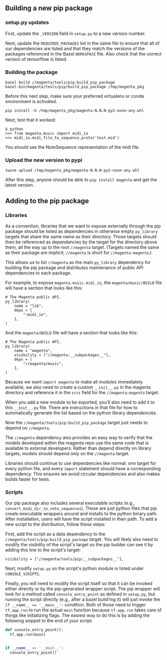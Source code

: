 ## Building a new pip package

### setup.py updates
First, update the `_VERSION` field in `setup.py` to a new version number.

Next, update the `REQUIRED_PACKAGES` list in the same file to ensure that all
of our dependencies are listed and that they match the versions of the packages
referenced in the Bazel `WORKSPACE` file. Also check that the correct version of
tensorflow is listed.

### Building the package
```
bazel build //magenta/tools/pip:build_pip_package
bazel-bin/magenta/tools/pip/build_pip_package /tmp/magenta_pkg
```

Before this next step, make sure your preferred virtualenv or conda environment
is activated.

```
pip install -U /tmp/magenta_pkg/magenta-N.N.N-py2-none-any.whl
```

Next, test that it worked:

```
$ python
>>> from magenta.music import midi_io
>>> midi_io.midi_file_to_sequence_proto('test.mid')
```

You should see the NoteSequence representation of the midi file.

### Upload the new version to pypi
```
twine upload /tmp/magenta_pkg/magenta-N.N.N-py2-none-any.whl
```

After this step, anyone should be able to `pip install magenta` and get the
latest version.

## Adding to the pip package

### Libraries

As a convention, libraries that we want to expose externally through the pip
package should be listed as dependencies in otherwise empty `py_library`
targets that share the same name as their directory. Those targets should then
be referenced as dependencies by the target for the directory above them, all
the way up to the root `//magenta` target. (Targets named the same as their
package are implicit; `//magenta` is short for `//magenta:magenta`.)

This allows us to list `//magenta` as the main `py_library` dependency for
building the pip package and distributes maintenance of public API dependencies
to each package.

For example, to expose `magenta.music.midi_io`, the `magenta/music/BUILD` file will
have a section that looks like this:

```
# The Magenta public API.
py_library(
    name = "lib",
    deps = [
        ":midi_io",
    ],
)
```

And the `magenta/BUILD` file will have a section that looks like this:

```
# The Magenta public API.
py_library(
    name = "magenta",
    visibility = ["//magenta:__subpackages__"],
    deps = [
        "//magenta/music",
    ],
)
```

Because we want `import magenta` to make all modules immediately available,
we also need to create a custom `__init__.py` in the magenta directory and
reference it in the `srcs` field for the `//magenta:magenta` target.

When you add a new module to be exported, you'll also need to add it to this
`__init__.py` file. There are instructions in that file for how to
automatically generate the list based on the python library dependencies.

Now the `//magenta/tools/pip:build_pip_package` target just needs to depend on
`//magenta`.

The `//magenta` dependency also provides an easy way to verify that the models
developed within the magenta repo use the same code that is available to
external developers. Rather than depend directly on library targets, models
should depend only on the `//magenta` target.

Libraries should continue to use dependencies like normal: one target for every
python file, and every `import` statement should have a corresponding
dependency. This ensures we avoid circular dependencies and also makes builds
faster for tests.

### Scripts

Our pip package also includes several executable scripts (e.g.,
`convert_midi_dir_to_note_sequences`). These are just python files that pip
create executable wrappers around and installs to the python binary path. After
installation, users will have the script installed in their path. To add a new
script to the distribution, follow these steps:

First, add the script as a data dependency to the
`//magenta/tools/pip:build_pip_package` target. You will likely also need to
modify the visibility of the script's target so the pip builder can see it by
adding this line to the script's target:

```
visibility = ["//magenta/tools/pip:__subpackages__"],
```

Next, modify `setup.py` so the script's python module is listed under
`CONSOLE_SCRIPTS`.

Finally, you will need to modify the script itself so that it can be invoked
either directly or by the pip-generated wrapper script. The pip wrapper will
look for a method called `console_entry_point` as defined in `setup.py`, but
running the script directly (e.g., after a bazel build'ing it) will just invoke
the `if __name__ == '__main__':` condition. Both of those need to trigger
`tf.app.run` to run the actual `main` function because `tf.app.run` takes care
of things like initializing flags. The easiest way to do this is by adding the
following snippet to the end of your script:

```python
def console_entry_point():
  tf.app.run(main)


if __name__ == '__main__':
  console_entry_point()
```
